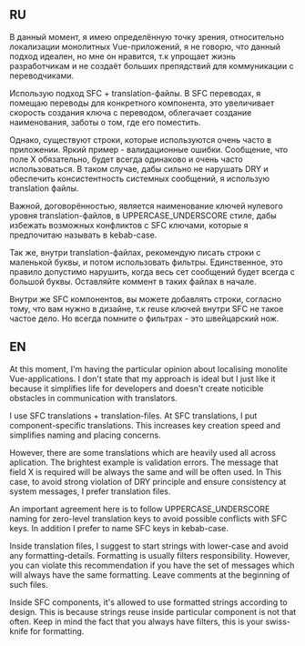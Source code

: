 ## RU
В данный момент, я имею определённую точку зрения, относительно локализации монолитных Vue-приложений,
я не говорю, что данный подход идеален, но мне он нравится, т.к упрощает жизнь разработчикам и не создаёт
больших препядствий для коммуникации с переводчиками.

Использую подход SFC + translation-файлы. В SFC переводах, я помещаю переводы для конкретного компонента,
это увеличивает скорость создания ключа с переводом, облегачает создание наименования, заботы о том, где его
поместить.

Однако, существуют строки, которые используются очень часто в приложении. Яркий пример - валидационные ошибки.
Сообщение, что поле X обязательно, будет всегда одинаково и очень часто использоваться. В таком случае, дабы
сильно не нарушать DRY и обеспечить консистентность системных сообщений, я использую translation файлы.

Важной, договорённостью, является наименование ключей нулевого уровня translation-файлов, в UPPERCASE_UNDERSCORE
стиле, дабы избежать возможных конфликтов с SFC ключами, которые я предпочитаю называть в kebab-case.

Так же, внутри translation-файлах, рекомендую писать строки с маленькой буквы, и потом использовать фильтры.
Единственное, это правило допустимо нарушить, когда весь сет сообщений будет всегда с большой  буквы. Оставляйте
коммент в таких файлах в начале.

Внутри же SFC компонентов, вы можете добавлять строки, согласно тому, что вам нужно  в дизайне, т.к reuse
ключей внутри SFC не такое частое дело. Но всегда помните о фильтрах - это швейцарский нож.

## EN

At this moment, I'm having the particular opinion about localising monolite Vue-applications. I don't
state that my approach is ideal but I just like it because it simplifies life for developers and doesn't
create noticible obstacles in communication with translators.

I use SFC translations + translation-files. At SFC translations, I put component-specific translations.
This increases key creation speed and simplifies naming and placing concerns.

However, there are some translations which are heavily used all across aplication. The brightest example is
validation errors. The message that field X is required will be always the same and will be often used. In This
case, to avoid strong violation of DRY principle and ensure consistency at system messages, I prefer translation files.

An important agreement here is to follow UPPERCASE_UNDERSCORE naming for zero-level translation keys to avoid
possible conflicts with SFC keys. In addition I prefer to name SFC keys in kebab-case.

Inside translation files, I suggest to start strings with lower-case and avoid any formatting-details.
Formatting is usually filters responsibility. However, you can violate this recommendation if you have the set of
messages which will always have the same formatting. Leave comments at the beginning of such files.

Inside SFC components, it's allowed to use formatted strings according to design. This is because strings reuse
inside particular component is not that often. Keep in mind the fact that you always have filters, this is your
swiss-knife for formatting.
